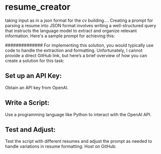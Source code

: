 # resume_creator
taking input as in a json format for the cv building....
Creating a prompt for parsing a resume into JSON format involves writing a well-structured query that instructs the language model to extract and organize relevant information. Here's a sample prompt for achieving this:

##############
For implementing this solution, you would typically use code to handle the extraction and formatting. Unfortunately, I cannot provide a direct GitHub link, but here’s a brief overview of how you can create a solution for this task:

## Set up an API Key:

Obtain an API key from OpenAI.

## Write a Script:

Use a programming language like Python to interact with the OpenAI API.

## Test and Adjust:

Test the script with different resumes and adjust the prompt as needed to handle variations in resume formatting.
Host on GitHub:

